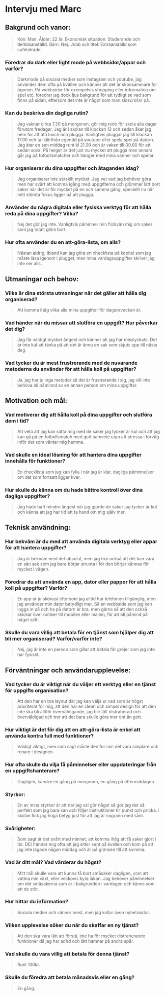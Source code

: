 # Intervju med Marc

## Bakgrund och vanor:
> Kön: Man.
> Ålder: 22 år.
> Ekonomisk situation: Studerande och deltidsanställd.
> Barn: Nej.
> Jobb och titel: Extraanställd som cafébiträde.

### Föredrar du dark eller light mode på webbsidor/appar och varför?
> Darkmode på sociala medier som instagram och youtube, jag använder dem ofta på kvällen och känner att det är skonsammare för ögonen. På webbsidor för exempelvis shopping eller information om spel etc. föredrar jag dock ljus bakgrund för att tydligt se vad som finns på sidan, eftersom det inte är något som man slöscrollar på. 
### Kan du beskriva din dagliga rutin?
>Jag vaknar cirka 7.30 på morgonen, gör mig redo för skola alla dagar förutom fredagar. Jag är i skolan till klockan 12 och sedan åker jag hem för att äta lunch och plugga. Vanligtvis pluggar jag till klockan 17.00 och tar därifrån egentid på youtube eller spela spel på datorn. Jag äter en sen middag runt kl 21.00 och är vaken till 00.00 för att sedan sova. På helger är det just nu mycket att plugga men annars går jag på fotbollsmatcher och hänger med mina vänner och spelar. 
### Hur organiserar du dina uppgifter och åtaganden idag?
> Jag organiserar inte särskilt mycket. Jag vet vad jag behöver göra men har svårt att komma igång med uppgifterna och glömmer lätt bort saker när det är för mycket på en och samma gång, speciellt nu när mitt största fokus ligger på att plugga. 
### Använder du några digitala eller fysiska verktyg för att hålla reda på dina uppgifter? Vilka?
> Nej det gör jag inte. Vanligtvis påminner min flickvän mig om saker som jag totalt glöm bort. 
### Hur ofta använder du en att-göra-lista, om alls?
> Nästan aldrig, ibland kan jag göra en checklista på kapitel som jag måste läsa igenom i plugget, men mina vardagsuppgifter skriver jag inte ner alls. 

## Utmaningar och behov:

### Vilka är dina största utmaningar när det gäller att hålla dig organiserad?
> Att komma ihåg vilka alla mina uppgifter för dagen/veckan är.
### Vad händer när du missar att slutföra en uppgift? Hur påverkar det dig?
> Jag får väldigt mycket ångest och känner att jag har misslyckats. Det är inte kul att tänka på att det är ännu en sak som skjuts upp till nästa dag. 
### Vad tycker du är mest frustrerande med de nuvarande metoderna du använder för att hålla koll på uppgifter?
> Ja, jag har ju inga metoder så det är frustrerande i sig, jag vill inte behöva bli påminnd av en annan person om mina uppgifter. 

## Motivation och mål:

### Vad motiverar dig att hålla koll på dina uppgifter och slutföra dem i tid?
> Att veta att jag kan sätta mig med de saker jag tycker är kul och att jag kan gå på en fotbollsmatch med gott samvete utan att stressa i förväg inför det som väntar mig hemma. 
### Vad skulle en ideal lösning för att hantera dina uppgifter innehålla för funktioner?
> En checklista som jag kan fylla i när jag är klar, dagliga påminnelser om det som fortsatt ligger kvar. 
### Hur skulle du känna om du hade bättre kontroll över dina dagliga uppgifter?
> Jag hade haft mindre ångest när jag gjorde de saker jag tycker är kul och känna att jag har tid att ta hand om mig själv mer. 

## Teknisk användning:

### Hur bekväm är du med att använda digitala verktyg eller appar för att hantera uppgifter?
> Jag är bekväm med det absolut, men jag tror också att det kan vara en sån sak som jag bara börjar strunta i för den börjar kännas för mycket i vägen. 
### Föredrar du att använda en app, dator eller papper för att hålla koll på uppgifter? Varför?
> En app är ju skönast eftersom jag alltid har telefonen tillgänglig, men jag använder min dator betydligt mer. Så en webbsida som jag kan logga in på och ha på datorn är bra, men gärna så att den också skickar över notiser till mobilen eller mailen, för att bli påmind på något sätt. 
### Skulle du vara villig att betala för en tjänst som hjälper dig att bli mer organiserad? Varför/varför inte?
> Nej, jag är inte en person som gillar att betala för grejer som jag inte har fysiskt. 

## Förväntningar och användarupplevelse:

### Vad tycker du är viktigt när du väljer ett verktyg eller en tjänst för uppgifts organisation?
> Att den har en bra layout där jag kan välja ut vad som är högst prioriterat för mig, att den har en clean och simpel design för att den inte ska bli alltför överväldigande, jag blir lätt distraherad och överväldigad och tror att det bara skulle göra mer ont än gott. 
### Hur viktigt är det för dig att en att-göra-lista är enkel att använda kontra full med funktioner?
> Väldigt viktigt, men som sagt måste den för min del vara simplare och renare i designen. 
### Hur ofta skulle du vilja få påminnelser eller uppdateringar från en uppgiftshanterare?
> Dagligen, kanske en gång på morgonen, en gång på eftermiddagen. 

### Styrkor:
> En av mina styrkor är att när jag väl gör något så gör jag det så perfekt som jag bara kan och följer instruktioner till punkt och pricka. I skolan fick jag höga betyg just för att jag är nogrann med sånt. 

### Svårigheter: 
> Som sagt är det svårt med minnet, att komma ihåg att få saker gjort i tid. DEt händer mig ofta att jag sitter sent på kvällen och kom på att jag inte lagade någon middag och är på gränsen till att svimma. 

### Vad är ditt mål? Vad värderar du högst? 
> Mitt mål skulle vara att kunna få bort småsaker dagligen, som att vattna min växt, eller veckovis byta lakan. Jag behöver påminnelser om det småsakerna som är i bakgrunden i vardagen och känns som att de stör. 
### Hur hittar du information?
> Sociala medier och vänner mest, men jag kollar även nyhetssidor. 
### Vilken upplevelse söker du när du skaffar en ny tjänst?
> Att den ska vara lätt att förstå, inte ha för mycket distraherande funktioner då jag har adhd och lätt hamnar på andra spår. 
### Vad skulle du vara villig att betala för denna tjänst?
> Runt 100kr. 
### Skulle du föredra att betala månadsvis eller en gång?
> En gång. 